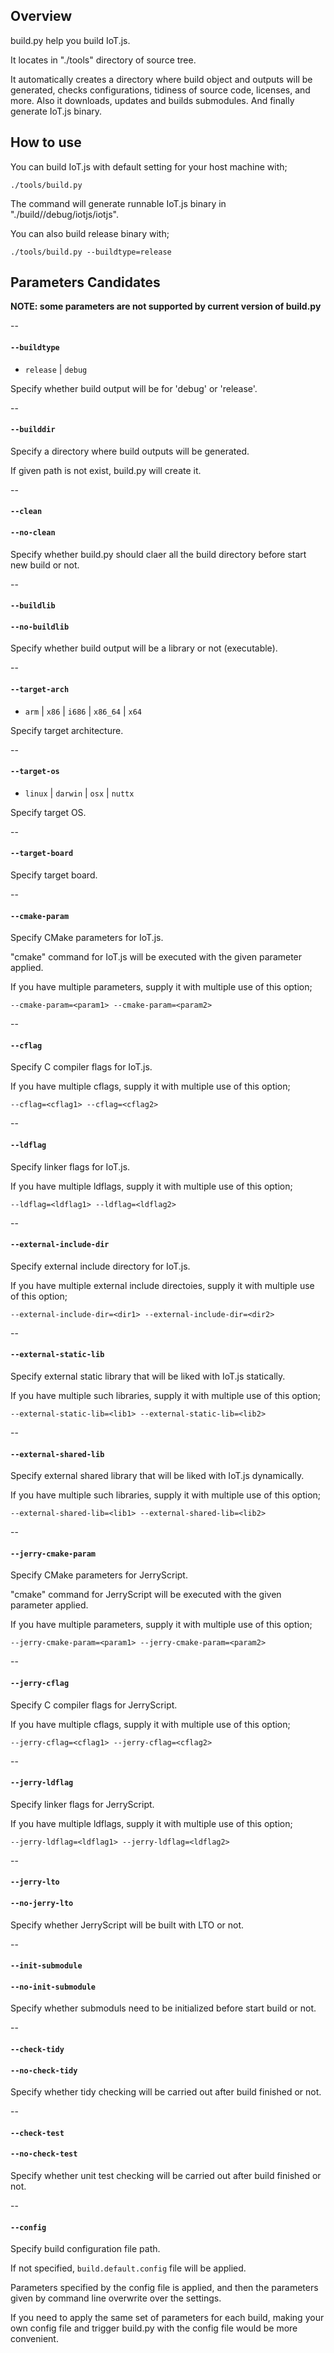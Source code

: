 ## Overview

build.py help you build IoT.js.

It locates in "./tools" directory of source tree.

It automatically creates a directory where build object and outputs will be generated, 
checks configurations, tidiness of source code, licenses, and more.
Also it downloads, updates and builds submodules.
And finally generate IoT.js binary.


## How to use

You can build IoT.js with default setting for your host machine with;
```
./tools/build.py
```
The command will generate runnable IoT.js binary in "./build/<arch-os>/debug/iotjs/iotjs".

You can also build release binary with;
```
./tools/build.py --buildtype=release
```

## Parameters Candidates
**NOTE: some parameters are not supported by current version of build.py**

--
#### `--buildtype`
* `release` | `debug`

Specify whether build output will be for 'debug' or 'release'.

--
#### `--builddir`

Specify a directory where build outputs will be generated.

If given path is not exist, build.py will create it.

--
#### `--clean`
#### `--no-clean`
Specify whether build.py should claer all the build directory before start new build or not.

--
#### `--buildlib`
#### `--no-buildlib`
Specify whether build output will be a library or not (executable).

--
#### `--target-arch`
* `arm` | `x86` | `i686` | `x86_64` | `x64`

Specify target architecture.

--
#### `--target-os`
* `linux` | `darwin` | `osx` | `nuttx`

Specify target OS.

--
#### `--target-board`
Specify target board.

--
#### `--cmake-param`
Specify CMake parameters for IoT.js.

"cmake" command for IoT.js will be executed with the given parameter applied.

If you have multiple parameters, supply it with multiple use of this option;
```
--cmake-param=<param1> --cmake-param=<param2>
```

--
#### `--cflag`
Specify C compiler flags for IoT.js.

If you have multiple cflags, supply it with multiple use of this option;
```
--cflag=<cflag1> --cflag=<cflag2>
```

--
#### `--ldflag`
Specify linker flags for IoT.js.

If you have multiple ldflags, supply it with multiple use of this option;
```
--ldflag=<ldflag1> --ldflag=<ldflag2>
```

--
#### `--external-include-dir`
Specify external include directory for IoT.js.

If you have multiple external include directoies, supply it with multiple use of this option;
```
--external-include-dir=<dir1> --external-include-dir=<dir2>
```

--
#### `--external-static-lib`
Specify external static library that will be liked with IoT.js statically.

If you have multiple such libraries, supply it with multiple use of this option;
```
--external-static-lib=<lib1> --external-static-lib=<lib2>
```

--
#### `--external-shared-lib`
Specify external shared library that will be liked with IoT.js dynamically.

If you have multiple such libraries, supply it with multiple use of this option;
```
--external-shared-lib=<lib1> --external-shared-lib=<lib2>
```

--
#### `--jerry-cmake-param`
Specify CMake parameters for JerryScript.

"cmake" command for JerryScript will be executed with the given parameter applied.

If you have multiple parameters, supply it with multiple use of this option;
```
--jerry-cmake-param=<param1> --jerry-cmake-param=<param2>
```

--
#### `--jerry-cflag`
Specify C compiler flags for JerryScript.

If you have multiple cflags, supply it with multiple use of this option;
```
--jerry-cflag=<cflag1> --jerry-cflag=<cflag2>
```

--
#### `--jerry-ldflag`
Specify linker flags for JerryScript.

If you have multiple ldflags, supply it with multiple use of this option;
```
--jerry-ldflag=<ldflag1> --jerry-ldflag=<ldflag2>
```

--
#### `--jerry-lto`
#### `--no-jerry-lto`
Specify whether JerryScript will be built with LTO or not.

--
#### `--init-submodule`
#### `--no-init-submodule`
Specify whether submoduls need to be initialized before start build or not.

--
#### `--check-tidy`
#### `--no-check-tidy`
Specify whether tidy checking will be carried out after build finished or not.

--
#### `--check-test`
#### `--no-check-test`
Specify whether unit test checking will be carried out after build finished or not.

--
#### `--config`
Specify build configuration file path.

If not specified, `build.default.config` file will be applied.

Parameters specified by the config file is applied, and then the parameters given by command line overwrite over the settings.

If you need to apply the same set of parameters for each build, making your own config file and trigger build.py with the config file would be more convenient.